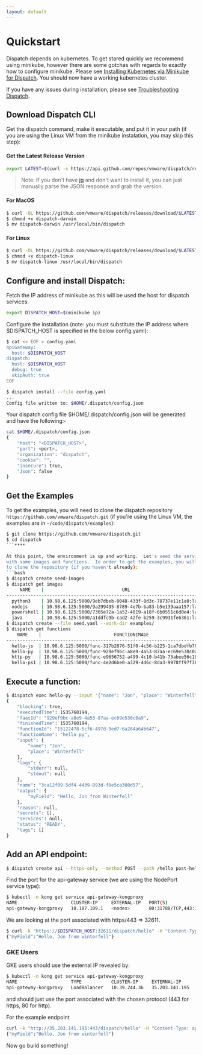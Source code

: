 ```yaml
---
layout: default
---
```

# Quickstart

Dispatch depends on kubernetes.  To get stared quickly we recommend using minikube, however there are some gotchas
with regards to exactly how to configure minikube.  Please see [Installing Kubernetes via Minikube for Dispatch](minikube.html).  You should now have a working kubernetes cluster.

If you have any issues during installation, please see [Troubleshooting Dispatch](troubleshooting.html).

## Download Dispatch CLI
Get the dispatch command, make it executable, and put it in your path (if you are using the Linux VM from the minikube
instalation, you may skip this step):

#### Get the Latest Release Version
```bash
export LATEST=$(curl -s https://api.github.com/repos/vmware/dispatch/releases/latest | jq -r .name)
```

>Note: If you don't have [jq](https://stedolan.github.io/jq/) and don't want to install it, you can just manually parse
>the JSON response and grab the version.

#### For MacOS
```bash
$ curl -OL https://github.com/vmware/dispatch/releases/download/$LATEST/dispatch-darwin
$ chmod +x dispatch-darwin
$ mv dispatch-darwin /usr/local/bin/dispatch
```

#### For Linux
```bash
$ curl -OL https://github.com/vmware/dispatch/releases/download/$LATEST/dispatch-linux
$ chmod +x dispatch-linux
$ mv dispatch-linux /usr/local/bin/dispatch
```

## Configure and install Dispatch:

Fetch the IP address of minikube as this will be used the host for dispatch services.
```bash
export DISPATCH_HOST=$(minikube ip)
```

Configure the installation (note: you must substitute the IP address where $DISPATCH_HOST is specified in the below config.yaml):
```bash
$ cat << EOF > config.yaml
apiGateway:
  host: $DISPATCH_HOST
dispatch:
  host: $DISPATCH_HOST
  debug: true
  skipAuth: true
EOF
```

```bash
$ dispatch install --file config.yaml
...
Config file written to: $HOME/.dispatch/config.json
```
Your dispatch config file $HOME/.dispatch/config.json will be generated
and have the following:-
```bash
cat $HOME/.dispatch/config.json
{
    "host": "<DISPATCH_HOST>",
    "port": <port>,
    "organization": "dispatch",
    "cookie": "",
    "insecure": true,
    "Json": false
}
```

## Get the Examples

To get the examples, you will need to clone the dispatch repository `https://github.com/vmware/dispatch.git` (if you're
using the Linux VM, the examples are in `~/code/dispatch/examples`):

```bash
$ git clone https://github.com/vmware/dispatch.git
$ cd dispatch
```****

At this point, the environment is up and working.  Let's seed the service
with some images and functions.  In order to get the examples, you will need
to clone the repository (if you haven't already):
```bash
$ dispatch create seed-images
$ dispatch get images
     NAME    |                             URL                              |    BASEIMAGE    | STATUS |         CREATED DATE          
---------------------------------------------------------------------------------------------------------------------------------
  python3    | 10.98.6.125:5000/9eb7dbeb-0048-433f-8d3c-78737e11c1a0:latest | python3-base    | READY  | Mon Aug 27 15:07:17 PDT 2018  
  nodejs     | 10.98.6.125:5000/9a299495-8789-4e7b-ba83-b5e139aaa157:latest | nodejs-base     | READY  | Mon Aug 27 15:07:17 PDT 2018  
  powershell | 10.98.6.125:5000/7365e72a-1a52-4819-a18f-6b0551c6d0e4:latest | powershell-base | READY  | Mon Aug 27 15:07:17 PDT 2018  
  java       | 10.98.6.125:5000/a1ddfc9b-cad2-42fe-b259-3c9931fe6361:latest | java-base       | READY  | Mon Aug 27 15:07:17 PDT 2018   
$ dispatch create --file seed.yaml --work-dir examples/
$ dispatch get functions
    NAME    |                           FUNCTIONIMAGE                           | STATUS |         CREATED DATE          
--------------------------------------------------------------------------------------------------------------------
  hello-js  | 10.98.6.125:5000/func-317b2876-51f0-4c56-b225-1ca7dbdfb78a:latest | READY  | Mon Aug 27 15:09:53 PDT 2018  
  hello-py  | 10.98.6.125:5000/func-929ef9bc-a8e9-4a53-87aa-ec69e530c0a9:latest | READY  | Mon Aug 27 15:09:53 PDT 2018  
  http-py   | 10.98.6.125:5000/func-e9656752-a499-4c10-b41b-73abee56c19a:latest | READY  | Mon Aug 27 15:09:53 PDT 2018  
  hello-ps1 | 10.98.6.125:5000/func-4e2d6be0-a329-4d6c-8da3-9978ff97f384:latest | READY  | Mon Aug 27 15:09:53 PDT 2018 
```

## Execute a function:
```bash
$ dispatch exec hello-py --input '{"name": "Jon", "place": "Winterfell"}' --wait
{
    "blocking": true,
    "executedTime": 1535760194,
    "faasId": "929ef9bc-a8e9-4a53-87aa-ec69e530c0a9",
    "finishedTime": 1535760194,
    "functionId": "15122478-5cf6-497d-9ed7-6a284a64b647",
    "functionName": "hello-py",
    "input": {
        "name": "Jon",
        "place": "Winterfell"
    },
    "logs": {
        "stderr": null,
        "stdout": null
    },
    "name": "3ca12f09-5df4-4439-893d-f0e5ca380d57",
    "output": {
        "myField": "Hello, Jon from Winterfell"
    },
    "reason": null,
    "secrets": [],
    "services": null,
    "status": "READY",
    "tags": []
}
```

## Add an API endpoint:
```bash
$ dispatch create api --https-only --method POST --path /hello post-hello hello-py
```

Find the port for the api-gateway service (we are using the NodePort service
type):

```bash
$ kubectl -n kong get service api-gateway-kongproxy
NAME                    CLUSTER-IP     EXTERNAL-IP   PORT(S)                      AGE
api-gateway-kongproxy   10.107.109.1   <nodes>       80:31788/TCP,443:32611/TCP   19m
```

We are looking at the port associated with https/443 => 32611. 

```bash
$ curl -k "https://$DISPATCH_HOST:32611/dispatch/hello" -H "Content-Type: application/json" -d '{"name": "Jon", "place": "winterfell"}'
{"myField":"Hello, Jon from winterfell"}
```

### GKE Users
GKE users should use the external IP revealed by:
```bash
$ kubectl -n kong get service api-gateway-kongproxy
NAME                    TYPE           CLUSTER-IP     EXTERNAL-IP      PORT(S)                      AGE
api-gateway-kongproxy   LoadBalancer   10.39.244.36   35.203.141.195   80:31074/TCP,443:31589/TCP   8d
```

and should just use the port associated with the chosen protocol (443 for https, 80 for http). 

For the example endpoint
```bash
curl -k "http://35.203.141.195:443/dispatch/hello" -H "Content-Type: application/json" -d '{"name": "Jon", "place": "winterfell"}'
{"myField":"Hello, Jon from winterfell"}
```


Now go build something!
